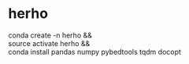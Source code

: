 # herho
conda create -n herho && \
source activate herho && \
conda install pandas numpy pybedtools tqdm docopt 
